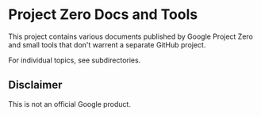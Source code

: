 # Project Zero Docs and Tools

This project contains various documents published by Google Project Zero and small tools that don't warrent a separate GitHub project.

For individual topics, see subdirectories.

## Disclaimer

This is not an official Google product.

